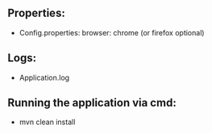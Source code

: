 ## Properties: 
- Config.properties: browser: chrome (or firefox optional) 

## Logs:
- Application.log

## Running the application via cmd: 
- mvn clean install
